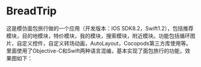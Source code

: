 # BreadTrip
这是模仿面包旅行做的一个应用（开发版本：IOS SDK8.2，Swift1.2），包括推荐模块，目的地模块，特价模块，我的模块，搜索模块，附近模块。功能包括循环图片，自定义控件，自定义转场动画，AutoLayout，Cocopods第三方库使用等。里面使用了Objective-C和Swift两种语言混编，基本实现了面包旅行的功能，效果图如下：
